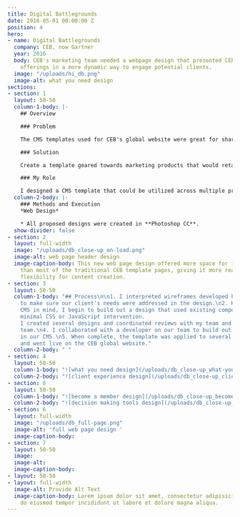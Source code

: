 ```yaml
---
title: Digital Battlegrounds
date: 2016-05-01 00:00:00 Z
position: 4
hero:
- name: Digital Battlegrounds
  company: CEB, now Gartner
  year: 2016
  body: CEB's marketing team needed a webpage design that presented CEB's product
    offerings in a more dynamic way to engage potential clients.
  image: "/uploads/hi_db.png"
  image-alt: what you need design
sections:
- section: 1
  layout: 50-50
  column-1-body: |-
    ## Overview

    ### Problem

    The CMS templates used for CEB's global website were great for sharing data and information but not optimized for promoting and selling products.

    ### Solution

    Create a template geared towards marketing products that would retain content control through our CMS so the marketing team could update pages whenever needed without the help of the web design team.

    ### My Role

    I designed a CMS template that could be utilized across multiple products.
  column-2-body: |-
    ### Methods and Execution
    *Web Design*

    * All proposed designs were created in **Photoshop CC**.
  show-divider: false
- section: 2
  layout: full-width
  image: "/uploads/db_close-up_on-load.png"
  image-alt: web page header design
  image-caption-body: This new web page design offered more space for its content
    than most of the traditional CEB template pages, giving it more readability and
    flexibility for content creation.
- section: 3
  layout: 50-50
  column-1-body: "## Process\n\n1. I interpreted wireframes developed by a consultant
    to make sure our client's needs were addressed in the design.\n2. Keeping our
    CMS in mind, I begin to build out a design that used existing components and needed
    minimal CSS or JavaScript intervention.                                     \n3.
    I created several designs and coordinated reviews with my team and the marketing
    team.\n4. I collaborated with a developer on our team to build out the template
    in our CMS.\n5. When complete, the template was applied to several product pages
    and went live on the CEB global website."
  column-2-body: " "
- section: 4
  layout: 50-50
  column-1-body: "![what you need design](/uploads/db_close-up_what-you-need.png)"
  column-2-body: "![client experience design](/uploads/db_close-up_client-experience.png)"
- section: 6
  layout: 50-50
  column-1-body: "![become a member design](/uploads/db_close-up_become-a-member.png)"
  column-2-body: "![decision making tools design](/uploads/db_close-up_decision-making-tools.png)"
- section: 6
  layout: full-width
  image: "/uploads/db_full-page.png"
  image-alt: 'full web page design '
  image-caption-body: 
- section: 7
  layout: 50-50
  image: 
  image-alt: 
  image-caption-body: 
- layout: 50-50
- layout: full-width
  image-alt: Provide Alt Text
  image-caption-body: Lorem ipsum dolor sit amet, consectetur adipisicing elit, sed
    do eiusmod tempor incididunt ut labore et dolore magna aliqua.
---
```


